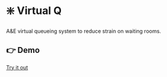 # :sparkle: Virtual Q

A&E virtual queueing system to reduce strain on waiting rooms.

## :point_right: Demo

[Try it out](https://joshuarobertson.github.io/virtual-queue/)
